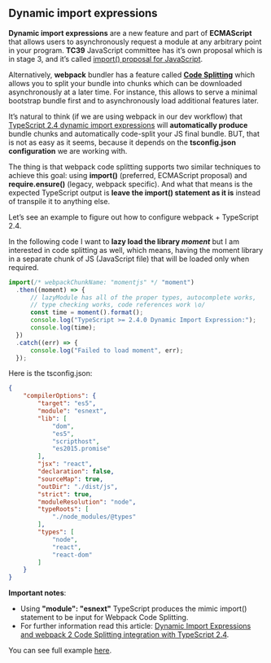 ## Dynamic import expressions 

**Dynamic import expressions** are a new feature and part of **ECMAScript** that allows users to asynchronously request a module at any arbitrary point in your program.
**TC39** JavaScript committee has it’s own proposal which is in stage 3, and it’s called [import() proposal for JavaScript](https://github.com/tc39/proposal-dynamic-import).

Alternatively, **webpack** bundler has a feature called [**Code Splitting**](https://webpack.js.org/guides/code-splitting/) which allows you to split your bundle into chunks which can be downloaded asynchronously at a later time. For instance, this allows to serve a minimal bootstrap bundle first and to asynchronously load additional features later.

It’s natural to think (if we are using webpack in our dev workflow) that [TypeScript 2.4 dynamic import expressions](https://github.com/Microsoft/TypeScript/wiki/What%27s-new-in-TypeScript#dynamic-import-expressions) will **automatically produce** bundle chunks and automatically code-split your JS final bundle. BUT, that is not as easy as it seems, because it depends on the **tsconfig.json configuration** we are working with.

The thing is that webpack code splitting supports two similar techniques to achieve this goal: using **import()** (preferred, ECMAScript proposal) and **require.ensure()** (legacy, webpack specific). And what that means is the expected TypeScript output is **leave the import() statement as it is** instead of transpile it to anything else.

Let’s see an example to figure out how to configure webpack + TypeScript 2.4.

In the following code I want to **lazy load the library _moment_** but I am interested in code splitting as well, which means, having the moment library in a separate chunk of JS (JavaScript file) that will be loaded only when required.

```ts
import(/* webpackChunkName: "momentjs" */ "moment")
  .then((moment) => {
      // lazyModule has all of the proper types, autocomplete works,
      // type checking works, code references work \o/
      const time = moment().format();
      console.log("TypeScript >= 2.4.0 Dynamic Import Expression:");
      console.log(time);
  })
  .catch((err) => {
      console.log("Failed to load moment", err);
  });
```

Here is the tsconfig.json:

```json
{
    "compilerOptions": {
        "target": "es5",                          
        "module": "esnext",                     
        "lib": [
            "dom",
            "es5",
            "scripthost",
            "es2015.promise"
        ],                                        
        "jsx": "react",                           
        "declaration": false,                     
        "sourceMap": true,                        
        "outDir": "./dist/js",                    
        "strict": true,                           
        "moduleResolution": "node",               
        "typeRoots": [
            "./node_modules/@types"
        ],                                        
        "types": [
            "node",
            "react",
            "react-dom"
        ]                                       
    }
}
```


**Important notes**:

- Using **"module": "esnext"** TypeScript produces the mimic import() statement to be input for Webpack Code Splitting.
- For further information read this article: [Dynamic Import Expressions and webpack 2 Code Splitting integration with TypeScript 2.4](https://blog.josequinto.com/2017/06/29/dynamic-import-expressions-and-webpack-code-splitting-integration-with-typescript-2-4/).


You can see full example [here][dynamicimportcode].

[dynamicimportcode]:https://cdn.rawgit.com/armanriazi/typescript-all-in-one/705e4496/code/dynamic-import-expressions/dynamicImportExpression.js
